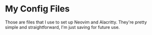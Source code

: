 # My Config Files
Those are files that I use to set up Neovim and Alacritty.
They're pretty simple and straightforward, I'm just saving for future use.
